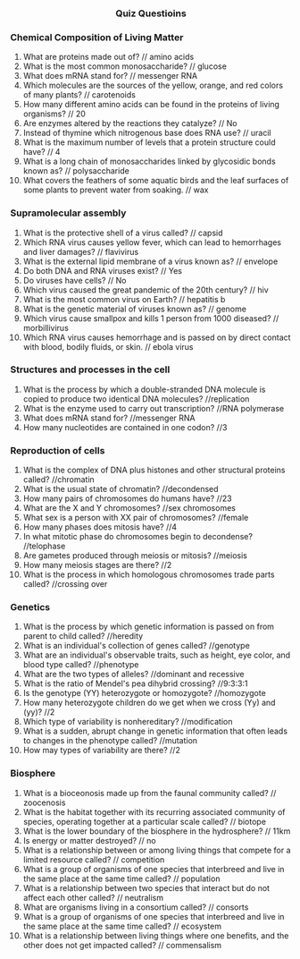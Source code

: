 <div align="center">
  <h3>Quiz Questioins</h3>
</div>

### Chemical Composition of Living Matter

1. What are proteins made out of?    // amino acids
1. What is the most common monosaccharide?   // glucose
1. What does mRNA stand for?    // messenger RNA
1. Which molecules are the sources of the yellow, orange, and red colors of many plants?   // carotenoids
1. How many different amino acids can be found in the proteins of living organisms?   // 20
1. Are enzymes altered by the reactions they catalyze?   // No
1. Instead of thymine which nitrogenous base does RNA use?   // uracil
1. What is the maximum number of levels that a protein structure could have?   // 4
1. What is a long chain of monosaccharides linked by glycosidic bonds known as?    // polysaccharide
1. What covers the feathers of some aquatic birds and the leaf surfaces of some plants to prevent water from soaking.    // wax

### Supramolecular assembly

1. What is the protective shell of a virus called?    // capsid
1. Which RNA virus causes yellow fever, which can lead to hemorrhages and liver damages?    // flavivirus
1. What is the external lipid membrane of a virus known as?    // envelope
1. Do both DNA and RNA viruses exist?    // Yes
1. Do viruses have cells?   // No
1. Which virus caused the great pandemic of the 20th century?  // hiv
1. What is the most common virus on Earth?    // hepatitis b
1. What is the genetic material of viruses known as?   // genome
1. Which virus cause smallpox and kills 1 person from 1000 diseased?   // morbillivirus
1. Which RNA virus causes hemorrhage and is passed on by direct contact with blood, bodily fluids, or skin.   // ebola virus

### Structures and processes in the cell

1. What is the process by which a double-stranded DNA molecule is copied to produce two identical DNA molecules?    //replication
1. What is the enzyme used to carry out transcription?    //RNA polymerase
1. What does mRNA stand for?    //messenger RNA
1. How many nucleotides are contained in one codon?    //3

### Reproduction of cells

1. What is the complex of DNA plus histones and other structural proteins called?    //chromatin
1. What is the usual state of chromatin?    //decondensed
1. How many pairs of chromosomes do humans have?    //23
1. What are the X and Y chromosomes?     //sex chromosomes
1. What sex is a person with XX pair of chromosomes?    //female
1. How many phases does mitosis have?    //4
1. In what mitotic phase do chromosomes begin to decondense?    //telophase
1. Are gametes produced through meiosis or mitosis?    //meiosis
1. How many meiosis stages are there?    //2
1. What is the process in which homologous chromosomes trade parts called?    //crossing over

### Genetics

1. What is the process by which genetic information is passed on from parent to child called?    //heredity
1. What is an individual's collection of genes called?    //genotype
1. What are an individual's observable traits, such as height, eye color, and blood type called?    //phenotype
1. What are the two types of alleles?    //dominant and recessive
1. What is the ratio of Mendel's pea dihybrid crossing?    //9:3:3:1
1. Is the genotype (YY) heterozygote or homozygote?    //homozygote
1. How many heterozygote children do we get when we cross (Yy) and (yy)?    //2
1. Which type of variability is nonhereditary?    //modification
1. What is a sudden, abrupt change in genetic information that often leads to changes in the phenotype called?    //mutation
1. How may types of variability are there?    //2

### Biosphere

1. What is a bioceonosis made up from the faunal community called?    // zoocenosis
1. What is the habitat together with its recurring associated community of species, operating together at a particular scale called?   // biotope
1. What is the lower boundary of the biosphere in the hydrosphere?    // 11km
1. Is energy or matter destroyed?   // no
1. What is a relationship between or among living things that compete for a limited resource called?  // competition
1. What is a group of organisms of one species that interbreed and live in the same place at the same time called?   // population
1. What is a relationship between two species that interact but do not affect each other called?   // neutralism
1. What are organisms living in a consortium called?    // consorts
1. What is a group of organisms of one species that interbreed and live in the same place at the same time called?   // ecosystem
1. What is a relationship between living things where one benefits, and the other does not get impacted called?   // commensalism
